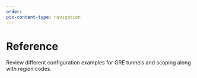 ```yaml
---
order:
pcx-content-type: navigation
---
```


# Reference

Review different configuration examples for GRE tunnels and scoping along with region codes.

<DirectoryListing path="/reference" />
